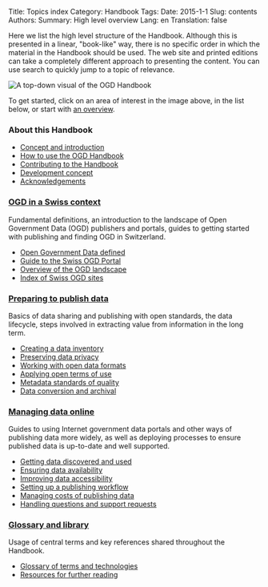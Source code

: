 Title: Topics index
Category: Handbook
Tags:
Date: 2015-1-1
Slug: contents
Authors:
Summary: High level overview
Lang: en
Translation: false

Here we list the high level structure of the Handbook. Although this is presented in a linear, "book-like" way, there is no specific order in which the material in the Handbook should be used. The web site and printed editions can take a completely different approach to presenting the content. You can use search to quickly jump to a topic of relevance.

![A top-down visual of the OGD Handbook](/images/splash-2015-11-04.png)

To get started, click on an area of interest in the image above, in the list below, or start with [an overview](handbook/Home).

### About this Handbook

- [Concept and introduction](readme)
- [How to use the OGD Handbook](help)
- [Contributing to the Handbook](contributing)
- [Development concept](development)
- [Acknowledgements](thanks)

### [OGD in a Swiss context](introduction)

Fundamental definitions, an introduction to the landscape of Open Government Data (OGD) publishers and portals, guides to getting started with publishing and finding OGD in Switzerland.

- [Open Government Data defined](definition)
- [Guide to the Swiss OGD Portal](ch-ogd)
- [Overview of the OGD landscape](landscape)
- [Index of Swiss OGD sites](ch-portals)

### [Preparing to publish data](preparing)

Basics of data sharing and publishing with open standards, the data lifecycle, steps involved in extracting value from information in the long term.

- [Creating a data inventory](inventory)
- [Preserving data privacy](privacy)
- [Working with open data formats](formats)
- [Applying open terms of use](terms)
- [Metadata standards of quality](metadata)
- [Data conversion and archival](archival)

### [Managing data online](publishing)

Guides to using Internet government data portals and other ways of publishing data more widely, as well as deploying processes to ensure published data is up-to-date and well supported.

- [Getting data discovered and used](users)
- [Ensuring data availability](availability)
- [Improving data accessibility](accessibility)
- [Setting up a publishing workflow](workflow)
- [Managing costs of publishing data](costs)
- [Handling questions and support requests](support)

### [Glossary and library](glossary)

Usage of central terms and key references shared throughout the Handbook.

- [Glossary of terms and technologies](glossary)
- [Resources for further reading](references)
